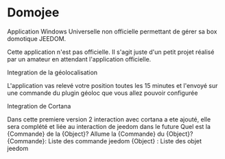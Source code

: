 # Domojee

Application Windows Universelle non officielle permettant de gérer sa box domotique JEEDOM.

Cette application n'est pas officielle. 
Il s'agit juste d'un petit projet réalisé par un amateur en attendant l'application officielle.

Integration de la géolocalisation

L'application vas relevé votre position toutes les 15 minutes et l'envoyé sur une commande du plugin géoloc que vous allez pouvoir configurée

Integration de Cortana

Dans cette premiere version 2 interaction avec cortana a ete ajouté, elle sera complété et liée au interaction de jeedom dans le future
Quel est la {Commande} de la {Object}?
Allume la {Commande} du {Object}?
{Commande}: Liste des commande jeedom 
{Object} : Liste des objet jeedom
